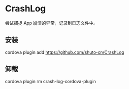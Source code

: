 # CrashLog

尝试捕捉 App 崩溃的异常，记录到日志文件中。

## 安装
cordova plugin add https://github.com/shuto-cn/CrashLog

## 卸载
cordova plugin rm crash-log-cordova-plugin
